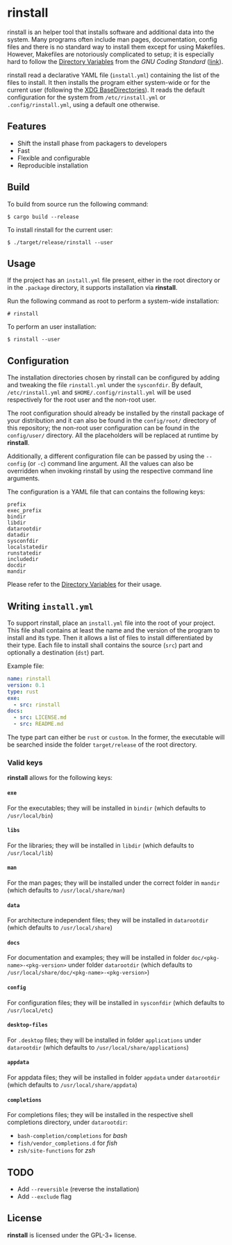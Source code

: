# rinstall

rinstall is an helper tool that installs software and additional data into the system.
Many programs often include man pages, documentation, config files and there is no standard
way to install them except for using Makefiles. However, Makefiles are notoriously complicated to
setup; it is especially hard to follow the [Directory Variables] from the _GNU Coding
Standard_ ([link][Makefiles Best Practices]).

[Directory Variables]: https://www.gnu.org/prep/standards/html_node/Directory-Variables.html
[Makefiles Best Practices]: https://danyspin97.org/blog/makefiles-best-practices/

rinstall read a declarative YAML file (`install.yml`) containing the list of the files to install.
It then installs the program either system-wide or for the current user (following the
[XDG BaseDirectories]). It reads the default configuration for the system from `/etc/rinstall.yml`
or `.config/rinstall.yml`, using a default one otherwise.

[XDG BaseDirectories]: https://specifications.freedesktop.org/basedir-spec/basedir-spec-latest.html

## Features

- Shift the install phase from packagers to developers
- Fast
- Flexible and configurable
- Reproducible installation

## Build

To build from source run the following command:

```
$ cargo build --release
```

To install rinstall for the current user:

```
$ ./target/release/rinstall --user
```

## Usage

If the project has an `install.yml` file present, either in the root directory or in the
`.package` directory, it supports installation via **rinstall**.

Run the following command as root to perform a system-wide installation:

```
# rinstall
```

To perform an user installation:

```
$ rinstall --user
```

## Configuration

The installation directories chosen by rinstall can be configured by adding and tweaking the
file `rinstall.yml` under the `sysconfdir`. By default, `/etc/rinstall.yml` and
`$HOME/.config/rinstall.yml` will be used respectively for the root user and the non-root user.

The root configuration should already be installed by the rinstall package of your distribution and
it can also be found in the `config/root/` directory of this repository; the non-root user
configuration can be found in the `config/user/` directory. All the placeholders will be replaced at runtime by **rinstall**.

Additionally, a different configuration file can be passed by using the `--config` (or `-c`)
command line argument. All the values can also be overridden when invoking rinstall by using
the respective command line arguments.

The configuration is a YAML file that can contains the following keys:

```
prefix
exec_prefix
bindir
libdir
datarootdir
datadir
sysconfdir
localstatedir
runstatedir
includedir
docdir
mandir
```

Please refer to the [Directory Variables] for their usage.

## Writing `install.yml`

To support rinstall, place an `install.yml` file into the root of your project. This file
shall contains at least the name and the version of the program to install and its type. Then it
allows a list of files to install differentiated by their type. Each file to install shall contains
the source (`src`) part and optionally a destination (`dst`) part.

Example file:

```yaml
name: rinstall
version: 0.1
type: rust
exe:
  - src: rinstall
docs:
  - src: LICENSE.md
  - src: README.md
```

The type part can either be `rust` or `custom`. In the former, the executable will be searched
inside the folder `target/release` of the root directory.

### Valid keys

**rinstall** allows for the following keys:

#### `exe`

For the executables; they will be installed in `bindir` (which defaults to
`/usr/local/bin`)

#### `libs`

For the libraries; they will be installed in `libdir` (which defaults to `/usr/local/lib`)

#### `man`

For the man pages; they will be installed under the correct folder in `mandir`
(which defaults to `/usr/local/share/man`)

#### `data`

For architecture independent files; they will be installed in `datarootdir` (which
defaults to `/usr/local/share`)

#### `docs`

For documentation and examples; they will be installed in folder
`doc/<pkg-name>-<pkg-version>` under folder `datarootdir` (which defaults to
`/usr/local/share/doc/<pkg-name>-<pkg-version>`)

#### `config`

For configuration files; they will be installed in `sysconfdir` (which defaults to
`/usr/local/etc`)

#### `desktop-files`

For `.desktop` files; they will be installed in folder
`applications` under `datarootdir` (which defaults to `/usr/local/share/applications`)

#### `appdata`

For appdata files; they will be installed in folder
`appdata` under `datarootdir` (which defaults to `/usr/local/share/appdata`)

#### `completions`

For completions files; they will be installed in the respective shell completions
directory, under `datarootdir`:
- `bash-completion/completions` for *bash*
- `fish/vendor_completions.d` for *fish*
- `zsh/site-functions` for *zsh*

## TODO

- Add `--reversible` (reverse the installation)
- Add `--exclude` flag

## License

**rinstall** is licensed under the GPL-3+ license.

